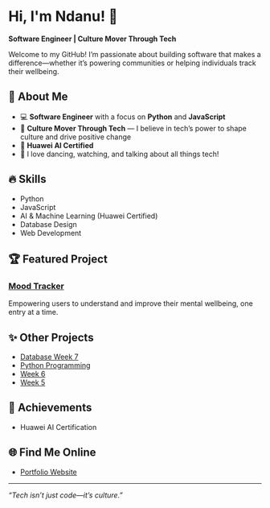 # Hi, I'm Ndanu! 👋

**Software Engineer | Culture Mover Through Tech**

Welcome to my GitHub! I’m passionate about building software that makes a difference—whether it’s powering communities or helping individuals track their wellbeing.

## 🌟 About Me
- 💻 **Software Engineer** with a focus on **Python** and **JavaScript**
- 🚀 **Culture Mover Through Tech** — I believe in tech’s power to shape culture and drive positive change
- 🏅 **Huawei AI Certified**
- 💃 I love dancing, watching, and talking about all things tech!

## 🔥 Skills
- Python
- JavaScript
- AI & Machine Learning (Huawei Certified)
- Database Design
- Web Development

## 🏆 Featured Project
### [Mood Tracker](https://github.com/ndanu-c/mood_tracker)
Empowering users to understand and improve their mental wellbeing, one entry at a time.

## ✨ Other Projects
- [Database Week 7](https://github.com/ndanu-c/database-wk-7)
- [Python Programming](https://github.com/ndanu-c/python_programming)
- [Week 6](https://github.com/ndanu-c/week-6)
- [Week 5](https://github.com/ndanu-c/week_5)

## 🎯 Achievements
- Huawei AI Certification

## 🌐 Find Me Online
- [Portfolio Website](https://ndanu-c-portfolio.netlify.app)

---

_“Tech isn’t just code—it’s culture.”_
